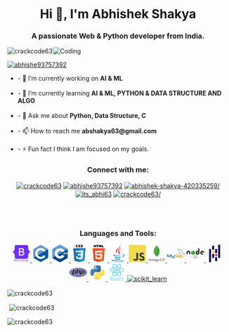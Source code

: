<img src="Green Watercolour Opening Soon Banner.png" alt="" height = "400px">
<h1 align="center">Hi 👋, I'm Abhishek Shakya</h1>
<h3 align="center">A passionate Web & Python developer from India.</h3>
<img src="https://camo.githubusercontent.com/7de37139d0b4c1ce40865e799b446c0e963a3dd8fb68d239707237c40604fa3d/68747470733a2f2f63646e2e6472696262626c652e636f6d2f75736572732f3733303730332f73637265656e73686f74732f363538313234332f6176656e746f2e676966" alt="Coding" width="400" align = "right">

<p align="left"> <img src="https://komarev.com/ghpvc/?username=crackcode63&label=Profile%20views&color=0e75b6&style=flat" alt="crackcode63" /> </p>

<p align="left"> <a href="https://twitter.com/abhishe93757392" target="blank"><img src="https://img.shields.io/twitter/follow/abhishe93757392?logo=twitter&style=for-the-badge" alt="abhishe93757392" /></a> </p>

<ul>
    <li>- 🔭 I’m currently working on <strong>AI & ML</strong>
    </li>
    <br>
    <li>- 🌱 I’m currently learning <strong>AI & ML, PYTHON & DATA STRUCTURE AND ALGO</strong>
    </li>
    <br>
    <li>- 💬 Ask me about <strong>Python, Data Structure, C</strong></li>
    <br>
    <li>- 📫 How to reach me <strong>abshakya63@gmail.com</strong></li>
    <br>
    <li>- ⚡ Fun fact I think I am focused on my goals.</li>
</ul>









<h3 align="center">Connect with me:</h3>
<p align="center">
<a href="https://codepen.io/crackcode63" target="blank"><img align="center" src="https://raw.githubusercontent.com/rahuldkjain/github-profile-readme-generator/master/src/images/icons/Social/codepen.svg" alt="crackcode63" height="30" width="40" /></a>
<a href="https://twitter.com/abhishe93757392" target="blank"><img align="center" src="https://raw.githubusercontent.com/rahuldkjain/github-profile-readme-generator/master/src/images/icons/Social/twitter.svg" alt="abhishe93757392" height="30" width="40" /></a>
<a href="https://linkedin.com/in/abhishek-shakya-420335259/" target="blank"><img align="center" src="https://raw.githubusercontent.com/rahuldkjain/github-profile-readme-generator/master/src/images/icons/Social/linked-in-alt.svg" alt="abhishek-shakya-420335259/" height="30" width="40" /></a>
<a href="https://instagram.com/its_abhi63" target="blank"><img align="center" src="https://raw.githubusercontent.com/rahuldkjain/github-profile-readme-generator/master/src/images/icons/Social/instagram.svg" alt="its_abhi63" height="30" width="40" /></a>
<a href="https://www.leetcode.com/crackcode63/" target="blank"><img align="center" src="https://raw.githubusercontent.com/rahuldkjain/github-profile-readme-generator/master/src/images/icons/Social/leet-code.svg" alt="crackcode63/" height="30" width="40" /></a>
</p>

<br>
<br>
<h3 align="center">Languages and Tools:</h3>
<p align="center"> <a href="https://getbootstrap.com" target="_blank" rel="noreferrer"> <img src="https://raw.githubusercontent.com/devicons/devicon/master/icons/bootstrap/bootstrap-plain-wordmark.svg" alt="bootstrap" width="40" height="40"/> </a> <a href="https://www.cprogramming.com/" target="_blank" rel="noreferrer"> <img src="https://raw.githubusercontent.com/devicons/devicon/master/icons/c/c-original.svg" alt="c" width="40" height="40"/> </a> <a href="https://www.w3schools.com/cpp/" target="_blank" rel="noreferrer"> <img src="https://raw.githubusercontent.com/devicons/devicon/master/icons/cplusplus/cplusplus-original.svg" alt="cplusplus" width="40" height="40"/> </a> <a href="https://www.w3schools.com/css/" target="_blank" rel="noreferrer"> <img src="https://raw.githubusercontent.com/devicons/devicon/master/icons/css3/css3-original-wordmark.svg" alt="css3" width="40" height="40"/> </a> <a href="https://www.w3.org/html/" target="_blank" rel="noreferrer"> <img src="https://raw.githubusercontent.com/devicons/devicon/master/icons/html5/html5-original-wordmark.svg" alt="html5" width="40" height="40"/> </a> <a href="https://www.java.com" target="_blank" rel="noreferrer"> <img src="https://raw.githubusercontent.com/devicons/devicon/master/icons/java/java-original.svg" alt="java" width="40" height="40"/> </a> <a href="https://developer.mozilla.org/en-US/docs/Web/JavaScript" target="_blank" rel="noreferrer"> <img src="https://raw.githubusercontent.com/devicons/devicon/master/icons/javascript/javascript-original.svg" alt="javascript" width="40" height="40"/> </a> <a href="https://www.mongodb.com/" target="_blank" rel="noreferrer"> <img src="https://raw.githubusercontent.com/devicons/devicon/master/icons/mongodb/mongodb-original-wordmark.svg" alt="mongodb" width="40" height="40"/> </a> <a href="https://www.mysql.com/" target="_blank" rel="noreferrer"> <img src="https://raw.githubusercontent.com/devicons/devicon/master/icons/mysql/mysql-original-wordmark.svg" alt="mysql" width="40" height="40"/> </a> <a href="https://nodejs.org" target="_blank" rel="noreferrer"> <img src="https://raw.githubusercontent.com/devicons/devicon/master/icons/nodejs/nodejs-original-wordmark.svg" alt="nodejs" width="40" height="40"/> </a> <a href="https://pandas.pydata.org/" target="_blank" rel="noreferrer"> <img src="https://raw.githubusercontent.com/devicons/devicon/2ae2a900d2f041da66e950e4d48052658d850630/icons/pandas/pandas-original.svg" alt="pandas" width="40" height="40"/> </a> <a href="https://www.php.net" target="_blank" rel="noreferrer"> <img src="https://raw.githubusercontent.com/devicons/devicon/master/icons/php/php-original.svg" alt="php" width="40" height="40"/> </a> <a href="https://www.python.org" target="_blank" rel="noreferrer"> <img src="https://raw.githubusercontent.com/devicons/devicon/master/icons/python/python-original.svg" alt="python" width="40" height="40"/> </a> <a href="https://reactjs.org/" target="_blank" rel="noreferrer"> <img src="https://raw.githubusercontent.com/devicons/devicon/master/icons/react/react-original-wordmark.svg" alt="react" width="40" height="40"/> </a> <a href="https://scikit-learn.org/" target="_blank" rel="noreferrer"> <img src="https://upload.wikimedia.org/wikipedia/commons/0/05/Scikit_learn_logo_small.svg" alt="scikit_learn" width="40" height="40"/> </a> </p>

<p><img align="center" src="https://github-readme-stats.vercel.app/api/top-langs?username=crackcode63&show_icons=true&locale=en&layout=compact" alt="crackcode63" /></p>

<p>&nbsp;<img align="center" src="https://github-readme-stats.vercel.app/api?username=crackcode63&show_icons=true&locale=en" alt="crackcode63" /></p>

<p><img align="center" src="https://github-readme-streak-stats.herokuapp.com/?user=crackcode63&" alt="crackcode63" /></p>

